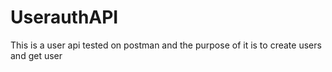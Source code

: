 # UserauthAPI
This is a user api tested on postman and the purpose of it is to create users and get user
